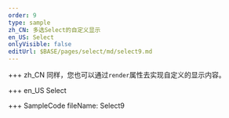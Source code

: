 ```yaml
--- 
order: 9
type: sample
zh_CN: 多选Select的自定义显示
en_US: Select
onlyVisible: false
editUrl: $BASE/pages/select/md/select9.md
---
```


+++ zh_CN
同样，您也可以通过<Code>render</Code>属性去实现自定义的显示内容。

+++ en_US
Select

+++ SampleCode
fileName: Select9
